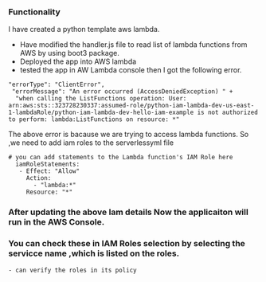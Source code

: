 ### Functionality

I have created a python template aws lambda.

- Have modified the handler.js file to read list of lambda functions from AWS by using boot3 package.
- Deployed the app into AWS lambda 
- tested the app in AW Lambda console then  I got the following error.
 
 ```
"errorType": "ClientError",
  "errorMessage": "An error occurred (AccessDeniedException) " +
   "when calling the ListFunctions operation: User: arn:aws:sts::323728230337:assumed-role/python-iam-lambda-dev-us-east-1-lambdaRole/python-iam-lambda-dev-hello-iam-example is not authorized to perform: lambda:ListFunctions on resource: *" 
```

The above error is bacause we are trying to access lambda functions. 
So ,we need to add iam roles to the serverlessyml file

```
# you can add statements to the Lambda function's IAM Role here
  iamRoleStatements:
   - Effect: "Allow"
     Action:
       - "lambda:*"
     Resource: "*"

```
### After updating the above Iam details Now the applicaiton will run in the AWS Console.
### You can check these in IAM Roles selection by selecting the servicce name ,which is listed on the roles.
    - can verify the roles in its policy 
